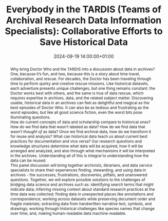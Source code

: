---
abstract: 'Why bring Doctor Who and the TARDIS into a discussion about data in archives?
  One, because it’s fun, and two, because this is a story about time travel, collaboration,
  and rescue. For decades, the Doctor has been traveling through time to perform quirky
  and creative rescue missions. Like historical datasets, each adventure presents
  unique challenges, but one thing remains constant: the Doctor works best with others,
  and the same is true of data rescue, which requires expertise in archives, data,
  and the related subject matter. Discovering usable, historical data in an archives
  can feel as delightful and magical as the best episodes of Doctor Who. It can also
  be as tedious and frustrating as the worst episodes, but like all good science fiction,
  even the worst bits pose illuminating questions.


  How do current concepts of data and scholarship compare to historical ones? How
  do we find data that wasn’t labeled as data? How do we find data that wasn’t *thought
  of* as data? Once we find archival data, how do we transform it for reuse and analysis?
  What can historical data teach us about current best practices for documentation
  and vice versa?  Our research questions and knowledge structures determine what
  data will be acquired, how it will be arranged and analyzed, and also through what
  mechanisms it will be interpreted in the archives. Understanding all of this is
  integral to understanding how the data can be reused.


  This panel discussion will bring together archivists, librarians, and data service
  specialists to share their experiences finding, stewarding, and using data in archives
  - the successes, frustrations, discoveries, pitfalls, and unanswered questions.
  Together, we will explore possible solutions to the challenges of bridging data
  science and archives such as: identifying search terms that might indicate data;
  inferring missing context about standard research practices at the time data was
  collected; finding data in unexpected places like annotations and correspondence;
  working across datasets while preserving document order and fragile materials; extracting
  data from handwritten narrative text, symbols, and drawings; working through historical
  challenges like species names that change over time; and, making human-readable
  data machine-readable.'
creators:
- Bethany Anderson
- Mikala Narlock
- Poppy Townsend
- Sandi Caldrone
- Sarah Fox
- Shannon Farrell
date: 2024-09-19 14:00:00+01:00
document_url: https://zenodo.org/records/13770146
grand_parent: iPRES
institutions: []
keywords:
- information management principles
- from document to data
landing_page_url: ''
language: eng
layout: publication
license: Creative Commons Attribution 4.0 (CC-BY-4.0)
notes_url: https://docs.google.com/document/d/1mghp5CLQs5hveGd3YOoAoi-bIrSSuzckv1-Ta70hiH8/edit#heading=h.aar4tupij1po
parent: iPRES 2024
publication_type: panel
size: null
slides_url: https://zenodo.org/records/13770146
source_name: iPRES
stream_url: https://www.archief.vlaanderen.be/archief/records/dossiers/5acb210228ce4315ae650812d056a482329eb83ed2dc42398a51505dc153be81/documents/da2d1b9b4b1f4d30bdfe6ee2f5e1578774244bbbdd7b4374b3caa268caec75fe
title: 'Everybody in the TARDIS (Teams of Archival Research Data Information Specialists):
  Collaborative Efforts to Save Historical Data'
year: 2024
---
